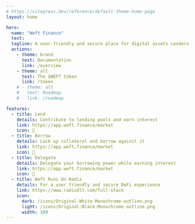 ```yaml
---
# https://vitepress.dev/reference/default-theme-home-page
layout: home

hero:
  name: "Weft Finance"
  text: 
  tagline: A user-friendly and secure place for digital assets Lenders and Borrowers
  actions:
    - theme: brand
      text: Documentation
      link: /overview
    - theme: alt
      text: The $WEFT token
      link: /token
    # - theme: alt
    #   text: Roadmap
    #   link: /roadmap

features:
  - title: Lend
    details: Contribute to lending pools and earn interest
    link: https://app.weft.finance/market
    icon: 💸
  - title: Borrow
    details: Lock up collateral and borrow against it
    link: https://app.weft.finance/market
    icon: 🤝
  - title: Delegate
    details: Delegate your borrowing power while earning interest
    link: https://app.weft.finance/market
    icon: 👥
  - title: Weft Runs On Radix
    details: For a user friendly and secure DeFi experience
    link: https://www.radixdlt.com/full-stack
    icon: 
      dark: /icons/Original-White-Monochrome-outline.png
      light: /icons/Original-Black-Monochrome-outline.png
      width: 109
---
```


